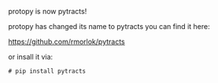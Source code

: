 protopy is now pytracts!

protopy has changed its name to pytracts you can find it here:

https://github.com/rmorlok/pytracts

or insall it via:

```
# pip install pytracts
```

